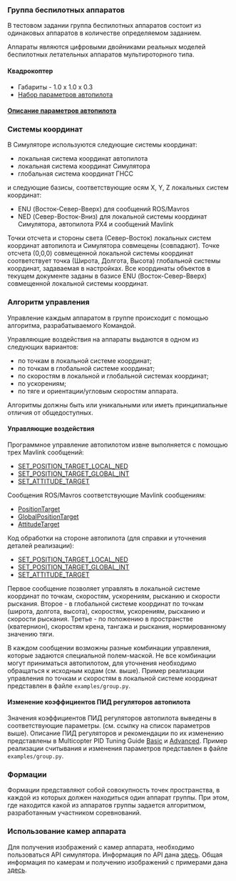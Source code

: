 ### Группа беспилотных аппаратов

В тестовом задании группа беспилотных аппаратов состоит из одинаковых аппаратов в количестве определяемом заданием.

Аппараты являются цифровыми двойниками реальных моделей беспилотных летательных аппаратов мультироторного типа.

#### Квадрокоптер

* Габариты - 1.0 х 1.0 х 0.3
* [Набор параметров автопилота](iris.params)

#### [Описание параметров автопилота](https://docs.px4.io/master/en/advanced_config/parameter_reference.html)

### Системы координат

В Симуляторе используются следующие системы координат:

* локальная система координат автопилота
* локальная система координат Симулятора
* глобальная система координат ГНСС

и следующие базисы, соответствующие осям X, Y, Z локальных систем координат:

* ENU (Восток-Север-Вверх) для сообщений ROS/Mavros
* NED (Север-Восток-Вниз) для локальной системы координат Симулятора, автопилота PX4 и сообщений Mavlink

Точки отсчета и стороны света (Север-Восток) локальных систем координат автопилота и Симулятора совмещены (совпадают). Точке отсчета (0,0,0) совмещенной локальной системы координат соответствует точка (Широта, Долгота, Высота) глобальной системы координат, задаваемая в настройках.
Все координаты объектов в текущем документе заданы в базисе ENU (Восток-Север-Вверх) совмещенной локальной системы координат.

### Алгоритм управления

Управление каждым аппаратом в группе происходит с помощью алгоритма, разрабатываемого Командой.

Управляющие воздействия на аппараты выдаются в одном из следующих вариантов:

* по точкам в локальной системе координат;
* по точкам в глобальной системе координат;
* по скоростям в локальной и глобальной системах координат;
* по ускорениям;
* по тяге и ориентации/угловым скоростям аппарата.

Алгоритмы должны быть или уникальными или иметь принципиальные отличия от общедоступных.

#### Управляющие воздействия

Программное управление автопилотом извне выполняется с помощью трех Mavlink сообщений:
* [SET_POSITION_TARGET_LOCAL_NED](https://mavlink.io/en/messages/common.html#SET_POSITION_TARGET_LOCAL_NED)
* [SET_POSITION_TARGET_GLOBAL_INT](https://mavlink.io/en/messages/common.html#SET_POSITION_TARGET_GLOBAL_INT)
* [SET_ATTITUDE_TARGET](https://mavlink.io/en/messages/common.html#SET_ATTITUDE_TARGET)

Сообщения ROS/Mavros соответствующие Mavlink сообщениям:
* [PositionTarget](https://docs.ros.org/en/api/mavros_msgs/html/msg/PositionTarget.html)
* [GlobalPositionTarget](https://docs.ros.org/en/api/mavros_msgs/html/msg/GlobalPositionTarget.html)
* [AttitudeTarget](https://docs.ros.org/en/api/mavros_msgs/html/msg/AttitudeTarget.html)

Код обработки на стороне автопилота (для справки и уточнения деталей реализации):
* [SET_POSITION_TARGET_LOCAL_NED](https://github.com/PX4/PX4-Autopilot/blob/v1.11.3/src/modules/mavlink/mavlink_receiver.cpp#L771)
* [SET_POSITION_TARGET_GLOBAL_INT](https://github.com/PX4/PX4-Autopilot/blob/v1.11.3/src/modules/mavlink/mavlink_receiver.cpp#L936)
* [SET_ATTITUDE_TARGET](https://github.com/PX4/PX4-Autopilot/blob/v1.11.3/src/modules/mavlink/mavlink_receiver.cpp#L1402)

Первое сообщение позволяет управлять в локальной системе координат по точкам, скоростям, ускорениям, рысканию и скорости рыскания.
Второе - в глобальной системе координат по точкам (широта, долгота, высота), скоростям, ускорениям, рысканию и скорости рыскания.
Третье - по положению в пространстве (кватернион), скоростям крена, тангажа и рыскания, нормированному значению тяги.

В каждом сообщении возможны разные комбинации управления, которые задаются специальной полем-маской. Не все комбинации могут приниматься автопилотом, для уточнения необходимо обращаться к исходным кодам (см. выше).
Пример реализации управления по точкам и скоростям в локальной системе координат представлен в файле `examples/group.py`.

#### Изменение коэффициентов ПИД регуляторов автопилота

Значения коэффициентов ПИД регуляторов автопилота выведены в соответствующие параметры. (см. ссылку на список параметров выше).
Описание ПИД регуляторов и рекомендации по их изменению представлены в Multicopter PID Tuning Guide [Basic](https://docs.px4.io/master/en/config_mc/pid_tuning_guide_multicopter_basic.html) и [Advanced](https://docs.px4.io/master/en/config_mc/pid_tuning_guide_multicopter.html).
Пример реализации считывания и изменения параметров представлен в файле `examples/group.py`.

### Формации

Формации представляют собой совокупность точек пространства, в каждой из которых должен находиться один аппарат группы. При этом, где находится какой из аппаратов группы задается алгоритмом, разработанным участником соревнований.

### Использование камер аппарата

Для получения изображений с камер аппарата, необходимо пользоваться API симулятора.
Информация по API дана [здесь](https://microsoft.github.io/AirSim/apis/).
Общая информация по камерам и получению изображений с примерами дана [здесь](https://microsoft.github.io/AirSim/image_apis/).
